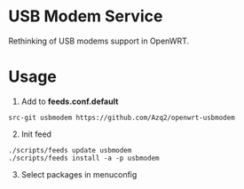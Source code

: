 # USB Modem Service
Rethinking of USB modems support in OpenWRT.

# Usage
1. Add to **feeds.conf.default**
```
src-git usbmodem https://github.com/Azq2/openwrt-usbmodem
```
2. Init feed
```
./scripts/feeds update usbmodem
./scripts/feeds install -a -p usbmodem
```
3. Select packages in menuconfig

